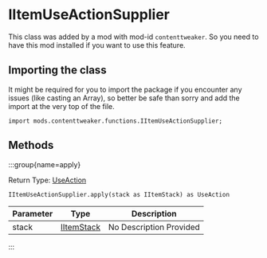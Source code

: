 # IItemUseActionSupplier

This class was added by a mod with mod-id `contenttweaker`. So you need to have this mod installed if you want to use this feature.

## Importing the class

It might be required for you to import the package if you encounter any issues (like casting an Array), so better be safe than sorry and add the import at the very top of the file.
```zenscript
import mods.contenttweaker.functions.IItemUseActionSupplier;
```


## Methods

:::group{name=apply}

Return Type: [UseAction](/vanilla/api/item/UseAction)

```zenscript
IItemUseActionSupplier.apply(stack as IItemStack) as UseAction
```

| Parameter | Type | Description |
|-----------|------|-------------|
| stack | [IItemStack](/vanilla/api/items/IItemStack) | No Description Provided |


:::


